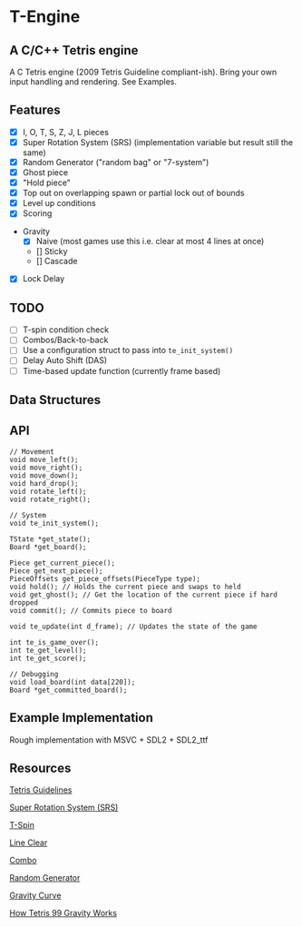 # T-Engine
## A C/C++ Tetris engine

A C Tetris engine (2009 Tetris Guideline compliant-ish).
Bring your own input handling and rendering. See Examples.

## Features

- [x] I, O, T, S, Z, J, L pieces
- [x] Super Rotation System (SRS) (implementation variable but result still the same)
- [x] Random Generator ("random bag" or "7-system")
- [x] Ghost piece
- [x] "Hold piece"
- [x] Top out on overlapping spawn or partial lock out of bounds
- [x] Level up conditions
- [x] Scoring
- Gravity
  - [x] Naive (most games use this i.e. clear at most 4 lines at once)
  - [] Sticky
  - [] Cascade
- [x] Lock Delay

## TODO

- [ ] T-spin condition check
- [ ] Combos/Back-to-back
- [ ] Use a configuration struct to pass into `te_init_system()`
- [ ] Delay Auto Shift (DAS)
- [ ] Time-based update function (currently frame based)

## Data Structures

## API

```
// Movement
void move_left();
void move_right();
void move_down();
void hard_drop();
void rotate_left();
void rotate_right();

// System
void te_init_system();

TState *get_state();
Board *get_board();

Piece get_current_piece();
Piece get_next_piece();
PieceOffsets get_piece_offsets(PieceType type);
void hold(); // Holds the current piece and swaps to held
void get_ghost(); // Get the location of the current piece if hard dropped
void commit(); // Commits piece to board

void te_update(int d_frame); // Updates the state of the game

int te_is_game_over();
int te_get_level();
int te_get_score();

// Debugging
void load_board(int data[220]);
Board *get_committed_board();
```

## Example Implementation

Rough implementation with MSVC + SDL2 + SDL2_ttf

## Resources

[Tetris Guidelines](https://tetris.wiki/Tetris_Guideline)

[Super Rotation System (SRS)](http://harddrop.com/wiki/SRS)

[T-Spin](http://harddrop.com/wiki/T-Spin)

[Line Clear](https://tetris.wiki/Line_clear)

[Combo](http://harddrop.com/wiki/Combo)

[Random Generator](http://harddrop.com/wiki/Random_Generator)

[Gravity Curve](https://harddrop.com/wiki/Tetris_Worlds)

[How Tetris 99 Gravity Works](https://old.reddit.com/r/Tetris99/comments/c03g2i/how_tetris_99_gravity_works)
